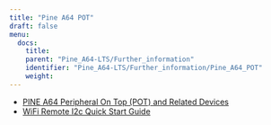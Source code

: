 ```yaml
---
title: "Pine A64 POT"
draft: false
menu:
  docs:
    title:
    parent: "Pine_A64-LTS/Further_information"
    identifier: "Pine_A64-LTS/Further_information/Pine_A64_POT"
    weight: 
---
```


* [PINE A64 Peripheral On Top (POT) and Related Devices](/documentation/Accessories/POT)
* [WiFi Remote I2c Quick Start Guide](/documentation/Accessories/Wifi_remote_i2c)
